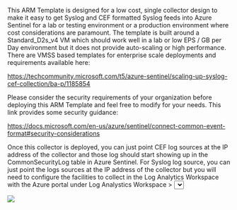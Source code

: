 This ARM Template is designed for a low cost, single collector design to make it easy to get Syslog and CEF formatted Syslog feeds into Azure Sentinel for a lab or testing environment or a production environment where cost considerations are paramount.  The template is built around a Standard_D2s_v4 VM which should work well in a lab or low EPS / GB per Day environment but it does not provide auto-scaling or high performance.  There are VMSS based templates for enterprise scale deployments and requirements available here:

https://techcommunity.microsoft.com/t5/azure-sentinel/scaling-up-syslog-cef-collection/ba-p/1185854

Please consider the security requirements of your organization before deploying this ARM Template and feel free to modify for your needs.  This link provides some security guidance: 

https://docs.microsoft.com/en-us/azure/sentinel/connect-common-event-format#security-considerations

Once this collector is deployed, you can just point CEF log sources at the IP address of the collector and those log should start showing up in the CommonSecurityLog table in Azure Sentinel.  For Syslog log source, you can just point the logs sources at the IP address of the collector but you will need to configure the facilities to collect in the Log Analytics Workspace with the Azure portal under Log Analystics Workspace > <Select your Workspace> > Advanced Settings > Data > Syslog > <Enter the facilities that your Syslog sources are using and check the log levels you want>  Make sure to select the checkbox to "Apply below configuration...." and click Save.  This will push these settings to the collector.  Once this is done you should see the logs appear under the Syslog table.


<a href="https://portal.azure.com/#create/Microsoft.Template/uri/https%3A%2F%2Fraw.githubusercontent.com%2Fdaspiker%2FARM-Templates%2Fmaster%2FCEF%2520Collector%2FcefCollectorArmTemplate.json" target="_blank">
  <img src="https://aka.ms/deploytoazurebutton"/>
</a>
